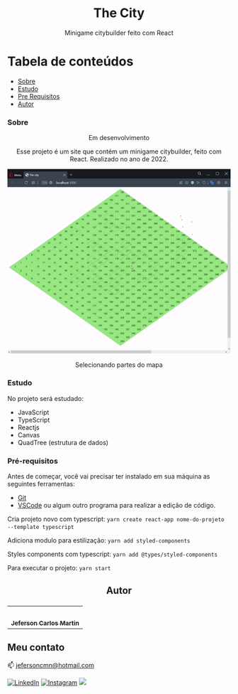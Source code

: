 <h1 align="center">The City</h1>
<p align="center">Minigame citybuilder feito com React</p>

Tabela de conteúdos
=================
<!--ts-->
   * [Sobre](#sobre)
   * [Estudo](#estudo)
   * [Pre Requisitos](#pré-requisitos)
   * [Autor](#autor)
<!--te-->

### Sobre
<div align="center">
	<p>Em desenvolvimento</p>
	<p>Esse projeto é um site que contém um minigame citybuilder, feito com React. Realizado no ano de 2022.</p>
	<img  src="./public/the-city.gif"/>
	<p>Selecionando partes do mapa</p>
</div>


### Estudo

No projeto será estudado:
- JavaScript
- TypeScript
- Reactjs
- Canvas
- QuadTree (estrutura de dados)


### Pré-requisitos

Antes de começar, você vai precisar ter instalado em sua máquina as seguintes ferramentas:<br>
- [Git](https://git-scm.com)<br>
- [VSCode](https://code.visualstudio.com/) ou algum outro programa para realizar a edição de código.

Cria projeto novo com typescript:
``yarn create react-app nome-do-projeto --template typescript``

Adiciona modulo para estilização:
``yarn add styled-components``

Styles components com typescript:
``yarn add @types/styled-components``

Para executar o projeto:
``yarn start``

<h2 align="center">Autor<h3/>

<table align="center">
  <tr>
    <td align="center"><a href="https://github.com/jefersoncmn"><img style="border-radius: 50%;" src="https://avatars.githubusercontent.com/u/51566081?v=4" width="100px;" alt=""/><br/><sub><b>Jeferson Carlos Martin</b></sub></a><br /><a href="https://github.com/jefersoncmn" title="Jeferson Carlos Martin"></a>
    </td>
</table>
	
## Meu contato

:mailbox: [jefersoncmn@hotmail.com](jefersoncmn@hotmail.com)

<div align="justify">

[<img alt="LinkedIn" src="https://img.shields.io/badge/LinkedIn-0077B5?style=for-the-badge&logo=linkedin&logoColor=white"/>](https://www.linkedin.com/in/jefcmn/)
[<img alt="Instagram" src="https://img.shields.io/badge/Instagram-E4405F?style=for-the-badge&logo=instagram&logoColor=white"/>](https://www.instagram.com/jefersoncmn/)
[<img src="https://img.shields.io/badge/-Gmail-%23333?style=for-the-badge&logo=gmail&logoColor=white"/>](mailto:jefersoncmnn@gmail.com)
  
